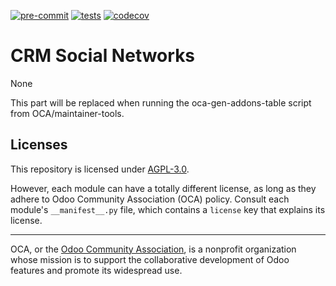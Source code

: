 [![pre-commit](https://github.com/mbrooksg78/crm_social/actions/workflows/pre-commit.yml/badge.svg)](https://github.com/mbrooksg78/crm_social/actions/workflows/pre-commit.yml)
[![tests](https://github.com/mbrooksg78/crm_social/actions/workflows/test.yml/badge.svg)](https://github.com/mbrooksg78/crm_social/actions/workflows/test.yml)
[![codecov](https://codecov.io/gh/mbrooksg78/crm_social/branch/master/graph/badge.svg?token=3B3IG4R7I1)](https://codecov.io/gh/mbrooksg78/crm_social)

<!-- /!\ do not modify above this line -->

# CRM Social Networks

None

<!-- /!\ do not modify below this line -->

<!-- prettier-ignore-start -->

[//]: # (addons)

This part will be replaced when running the oca-gen-addons-table script from OCA/maintainer-tools.

[//]: # (end addons)

<!-- prettier-ignore-end -->

## Licenses

This repository is licensed under [AGPL-3.0](LICENSE).

However, each module can have a totally different license, as long as they adhere to Odoo Community Association (OCA)
policy. Consult each module's `__manifest__.py` file, which contains a `license` key
that explains its license.

----
OCA, or the [Odoo Community Association](http://odoo-community.org/), is a nonprofit
organization whose mission is to support the collaborative development of Odoo features
and promote its widespread use.
